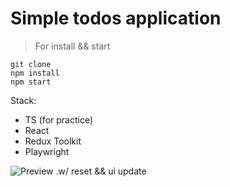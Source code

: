 # Simple todos application

> For install && start
```
git clone
npm install
npm start
```
Stack:
* TS (for practice)
* React
* Redux Toolkit
* Playwright

![Preview .w/ reset && ui update](https://github.com/user-attachments/assets/385903e3-852a-48f7-b69d-0144c95c079c)

